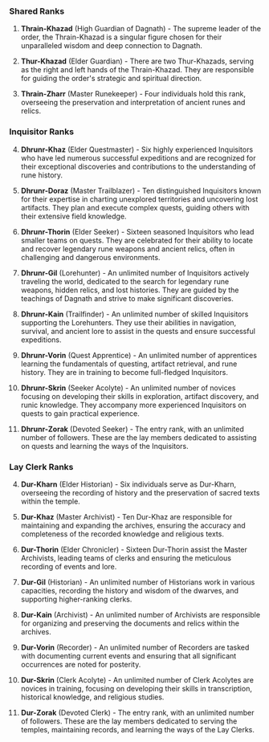 ### Shared Ranks

1. **Thrain-Khazad** (High Guardian of Dagnath) - The supreme leader of the order, the Thrain-Khazad is a singular figure chosen for their unparalleled wisdom and deep connection to Dagnath.

2. **Thur-Khazad** (Elder Guardian) - There are two Thur-Khazads, serving as the right and left hands of the Thrain-Khazad. They are responsible for guiding the order's strategic and spiritual direction.

3. **Thrain-Zharr** (Master Runekeeper) - Four individuals hold this rank, overseeing the preservation and interpretation of ancient runes and relics.

### Inquisitor Ranks

4. **Dhrunr-Khaz** (Elder Questmaster) - Six highly experienced Inquisitors who have led numerous successful expeditions and are recognized for their exceptional discoveries and contributions to the understanding of rune history.

5. **Dhrunr-Doraz** (Master Trailblazer) - Ten distinguished Inquisitors known for their expertise in charting unexplored territories and uncovering lost artifacts. They plan and execute complex quests, guiding others with their extensive field knowledge.

6. **Dhrunr-Thorin** (Elder Seeker) - Sixteen seasoned Inquisitors who lead smaller teams on quests. They are celebrated for their ability to locate and recover legendary rune weapons and ancient relics, often in challenging and dangerous environments.

7. **Dhrunr-Gil** (Lorehunter) - An unlimited number of Inquisitors actively traveling the world, dedicated to the search for legendary rune weapons, hidden relics, and lost histories. They are guided by the teachings of Dagnath and strive to make significant discoveries.

8. **Dhrunr-Kain** (Trailfinder) - An unlimited number of skilled Inquisitors supporting the Lorehunters. They use their abilities in navigation, survival, and ancient lore to assist in the quests and ensure successful expeditions.

9. **Dhrunr-Vorin** (Quest Apprentice) - An unlimited number of apprentices learning the fundamentals of questing, artifact retrieval, and rune history. They are in training to become full-fledged Inquisitors.

10. **Dhrunr-Skrin** (Seeker Acolyte) - An unlimited number of novices focusing on developing their skills in exploration, artifact discovery, and runic knowledge. They accompany more experienced Inquisitors on quests to gain practical experience.

11. **Dhrunr-Zorak** (Devoted Seeker) - The entry rank, with an unlimited number of followers. These are the lay members dedicated to assisting on quests and learning the ways of the Inquisitors.

### Lay Clerk Ranks

4. **Dur-Kharn** (Elder Historian) - Six individuals serve as Dur-Kharn, overseeing the recording of history and the preservation of sacred texts within the temple.

5. **Dur-Khaz** (Master Archivist) - Ten Dur-Khaz are responsible for maintaining and expanding the archives, ensuring the accuracy and completeness of the recorded knowledge and religious texts.

6. **Dur-Thorin** (Elder Chronicler) - Sixteen Dur-Thorin assist the Master Archivists, leading teams of clerks and ensuring the meticulous recording of events and lore.

7. **Dur-Gil** (Historian) - An unlimited number of Historians work in various capacities, recording the history and wisdom of the dwarves, and supporting higher-ranking clerks.

8. **Dur-Kain** (Archivist) - An unlimited number of Archivists are responsible for organizing and preserving the documents and relics within the archives.

9. **Dur-Vorin** (Recorder) - An unlimited number of Recorders are tasked with documenting current events and ensuring that all significant occurrences are noted for posterity.

10. **Dur-Skrin** (Clerk Acolyte) - An unlimited number of Clerk Acolytes are novices in training, focusing on developing their skills in transcription, historical knowledge, and religious studies.

11. **Dur-Zorak** (Devoted Clerk) - The entry rank, with an unlimited number of followers. These are the lay members dedicated to serving the temples, maintaining records, and learning the ways of the Lay Clerks.

